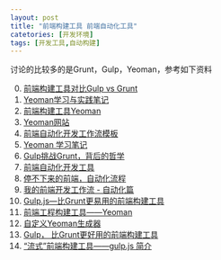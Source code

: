 ```yaml
---
layout: post
title: "前端构建工具 前端自动化工具"
catetories: [开发环境]
tags: [开发工具,自动构建]
---
```


讨论的比较多的是Grunt，Gulp，Yeoman，参考如下资料

0. [前端构建工具对比Gulp vs Grunt][0]
0. [Yeoman学习与实践笔记][1]
0. [前端构建工具Yeoman][2]
0. [Yeoman网站][3]
0. [前端自动化开发工作流模板][4]
0. [Yeoman 学习笔记][5]
0. [Gulp挑战Grunt，背后的哲学][6]
0. [前端自动化开发工具][7]
0. [停不下来的前端，自动化流程][8]
0. [我的前端开发工作流 - 自动化篇][9]
0. [Gulp.js—比Grunt更易用的前端构建工具][10]
0. [前端工程构建工具——Yeoman](http://docs.telerik.com/fiddler/Configure-Fiddler/Tasks/ConfigureBrowsers)
0. [自定义Yeoman生成器](http://www.jscon.co/coding/frontend/yeoman_generator.html)
0. [Gulp， 比Grunt更好用的前端构建工具](http://blog.jobbole.com/81007/)
0. [“流式”前端构建工具——gulp.js 简介](http://segmentfault.com/a/1190000000435599)


[0]: http://segmentfault.com/a/1190000002491282 "前端构建工具对比Gulp vs Grunt"
[1]: http://www.cnblogs.com/cocowool/archive/2013/03/09/2952003.html "Yeoman学习与实践笔记"
[2]: http://www.iinterest.net/2013/05/04/f2e-tool-yeoman/ "前端构建工具Yeoman"
[3]: http://yeoman.io/index.html "Yeoman网站"
[4]: http://segmentfault.com/a/1190000002413535 "前端自动化开发工作流模板"
[5]: http://www.cnblogs.com/zhining/p/3308277.html "Yeoman 学习笔记"
[6]: http://www.w3ctech.com/topic/74 "Gulp挑战Grunt，背后的哲学"
[7]: http://ju.outofmemory.cn/entry/85028 "前端自动化开发工具"
[8]: http://kb.cnblogs.com/page/501270/ "停不下来的前端，自动化流程"
[9]: http://segmentfault.com/a/1190000000312941 "我的前端开发工作流 - 自动化篇"
[10]: http://www.tuicool.com/articles/2YzUVf "Gulp.js—比Grunt更易用的前端构建工具"